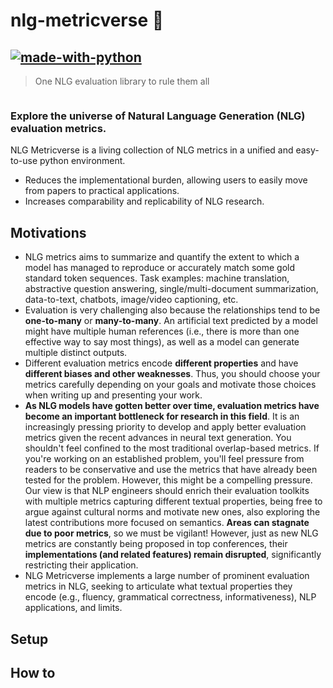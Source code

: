 # nlg-metricverse 🌌

[![made-with-python](https://img.shields.io/badge/Made%20with-Python-blue?style=plastic&logo=python&logoColor=FFF800)](#python)
---

> One NLG evaluation library to rule them all

<p align="center">
  <img src="./figs/nlgmetricverse_banner.png" title="nlg-metricverse" alt="">
</p>

### Explore the universe of Natural Language Generation (NLG) evaluation metrics.
NLG Metricverse is a living collection of NLG metrics in a unified and easy-to-use python environment.
* Reduces the implementational burden, allowing users to easily move from papers to practical applications.
* Increases comparability and replicability of NLG research.

## Motivations
* NLG metrics aims to summarize and quantify the extent to which a model has managed to reproduce or accurately match some gold standard token sequences. Task examples: machine translation, abstractive question answering, single/multi-document summarization, data-to-text, chatbots, image/video captioning, etc.
* Evaluation is very challenging also because the relationships tend to be **one-to-many** or **many-to-many**. An artificial text predicted by a model might have multiple human references (i.e., there is more than one effective way to say most things), as well as a model can generate multiple distinct outputs.
* Different evaluation metrics encode **different properties** and have **different biases and other weaknesses**. Thus, you should choose your metrics carefully depending on your goals and motivate those choices when writing up and presenting your work.
* **As NLG models have gotten better over time, evaluation metrics have become an important bottleneck for research in this field**. It is an increasingly pressing priority to develop and apply better evaluation metrics given the recent advances in neural text generation. You shouldn't feel confined to the most traditional overlap-based metrics. If you're working on an established problem, you'll feel pressure from readers to be conservative and use the metrics that have already been tested for the problem. However, this might be a compelling pressure. Our view is that NLP engineers should enrich their evaluation toolkits with multiple metrics capturing different textual properties, being free to argue against cultural norms and motivate new ones, also exploring the latest contributions more focused on semantics. **Areas can stagnate due to poor metrics**, so we must be vigilant! However, just as new NLG metrics are constantly being proposed in top conferences, their **implementations (and related features) remain disrupted**, significantly restricting their application.
* NLG Metricverse implements a large number of prominent evaluation metrics in NLG, seeking to articulate what textual properties they encode (e.g., fluency, grammatical correctness, informativeness), NLP applications, and limits.

## Setup

## How to
